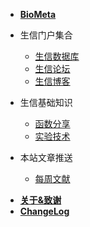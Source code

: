 - [**BioMeta**](/README)

- 生信门户集合

  - [生信数据库](/toolsCollection/bio_databases)
  - [生信论坛](/toolsCollection/bio_forums)
  - [生信博客](/toolsCollection/bio_blogs)

- 生信基础知识

  <!-- - [生信入门](/basicKnowledge/getting_start) -->
  - [函数分享](/basicKnowledge/function_sharing)
  - [实验技术](/basicKnowledge/experimental_technology)

- 本站文章推送

  - [每周文献](/websiteArticles/journal_club)


<!-- - 速查指南 -->

<!-- - [**贡献文档与代码**](CONTRIBUTING.md) -->

- [**关于&致谢**](ABOUT.md)
- [**ChangeLog**](ChangeLog.md)
